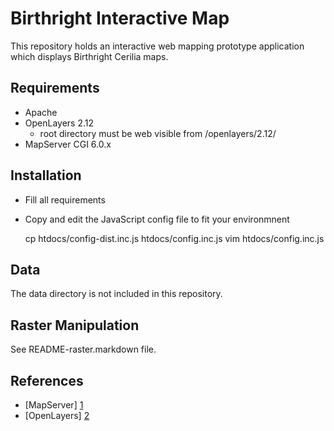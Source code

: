 Birthright Interactive Map
==========================

This repository holds an interactive web mapping prototype application which
displays Birthright Cerilia maps.


Requirements
------------

*   Apache
*   OpenLayers 2.12
    *   root directory must be web visible from /openlayers/2.12/
*   MapServer CGI 6.0.x


Installation
------------

*   Fill all requirements
*   Copy and edit the JavaScript config file to fit your environmnent
    
    cp htdocs/config-dist.inc.js htdocs/config.inc.js
    vim htdocs/config.inc.js


Data
----
The data directory is not included in this repository.


Raster Manipulation
-------------------
See README-raster.markdown file.


References
----------

*   [MapServer] [1]
*   [OpenLayers] [2]

[1]: http://mapserver.org/ "MapServer, the map renderer server"
[2]: http://openlayers.org/ "OpenLayers, the JavaScript map engine"
